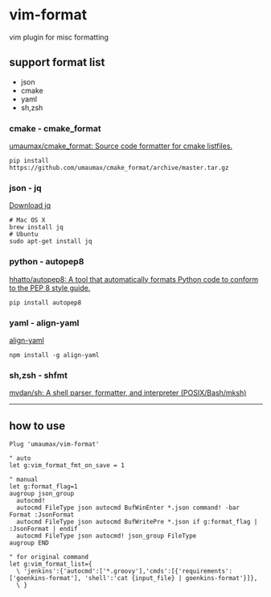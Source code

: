 # vim-format

vim plugin for misc formatting

## support format list
* json
* cmake
* yaml
* sh,zsh

### cmake - cmake_format
[umaumax/cmake\_format: Source code formatter for cmake listfiles\.]( https://github.com/umaumax/cmake_format )
```
pip install https://github.com/umaumax/cmake_format/archive/master.tar.gz
```

### json - jq
[Download jq]( https://stedolan.github.io/jq/download/ )
```
# Mac OS X
brew install jq
# Ubuntu
sudo apt-get install jq
```

### python - autopep8
[hhatto/autopep8: A tool that automatically formats Python code to conform to the PEP 8 style guide\.]( https://github.com/hhatto/autopep8 )
```
pip install autopep8
```

### yaml - align-yaml
[align\-yaml]( https://github.com/jonschlinkert/align-yaml )
```
npm install -g align-yaml
```

### sh,zsh - shfmt
[mvdan/sh: A shell parser, formatter, and interpreter \(POSIX/Bash/mksh\)]( https://github.com/mvdan/sh )

----

## how to use
```
Plug 'umaumax/vim-format'

" auto
let g:vim_format_fmt_on_save = 1

" manual
let g:format_flag=1
augroup json_group
  autocmd!
  autocmd FileType json autocmd BufWinEnter *.json command! -bar Format :JsonFormat
  autocmd FileType json autocmd BufWritePre *.json if g:format_flag | :JsonFormat | endif
  autocmd FileType json autocmd! json_group FileType
augroup END

" for original command
let g:vim_format_list={
  \ 'jenkins':{'autocmd':['*.groovy'],'cmds':[{'requirements':['goenkins-format'], 'shell':'cat {input_file} | goenkins-format'}]},
  \ }
```
